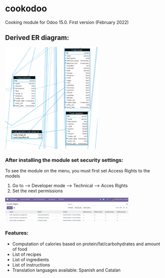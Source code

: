 # cookodoo

Cooking module for Odoo 15.0. First version (February 2022)


**Derived ER diagram:**
------

<img src="static/description/Cook_ER_diagram.png" alt="drawing" width="300"/>

<!-- ![A test image](static/description/Cook_ER_diagram.png) -->

### After installing the module set security settings:

To see the module on the menu, you must first set Access Rights to the models

1. Go to --> Developer mode --> Technical --> Acces Rights 
2. Set the next permissions 


<img src="static/description/set_AR.png" alt="drawing" width="400"/>

<!-- ![set_permiss](static/description/set_AR.png) -->

### Features:

+ Computation of calories based on protein/fat/carbohydrates and amount of food
+ List of recipes
+ List of ingredients
+ List of instructions
+ Translation languages available: Spanish and Catalan

